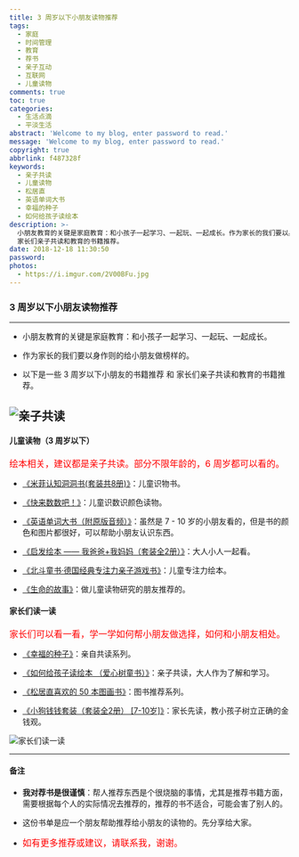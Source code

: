 ```yaml
---
title: 3 周岁以下小朋友读物推荐
tags:
  - 家庭
  - 时间管理
  - 教育
  - 荐书
  - 亲子互动
  - 互联网
  - 儿童读物
comments: true
toc: true
categories:
  - 生活点滴
  - 平淡生活
abstract: 'Welcome to my blog, enter password to read.'
message: 'Welcome to my blog, enter password to read.'
copyright: true
abbrlink: f487328f
keywords:
  - 亲子共读
  - 儿童读物
  - 松居直
  - 英语单词大书
  - 幸福的种子
  - 如何给孩子读绘本
description: >-
  小朋友教育的关键是家庭教育：和小孩子一起学习、一起玩、一起成长。作为家长的我们要以身作则的给小朋友做榜样的。以下是一些 3 周岁以下小朋友的书籍推荐 和
  家长们亲子共读和教育的书籍推荐。
date: 2018-12-18 11:30:50
password:
photos:
  - https://i.imgur.com/2V00BFu.jpg
---
```

<script type="text/javascript" src="/js/src/bai.js"></script>

### 3 周岁以下小朋友读物推荐

---
* 小朋友教育的关键是家庭教育：和小孩子一起学习、一起玩、一起成长。

* 作为家长的我们要以身作则的给小朋友做榜样的。

* 以下是一些 3 周岁以下小朋友的书籍推荐 和 家长们亲子共读和教育的书籍推荐。

![亲子共读](https://i.imgur.com/IlpPUEe.jpg)
---

#### 儿童读物（3 周岁以下）
<font color=red size=3.0>绘本相关，建议都是亲子共读。部分不限年龄的，6 周岁都可以看的。</font>

* [《米菲认知洞洞书(套装共8册)》](https://item.jd.com/11710657.html)：儿童识物书。

* [《快来数数吧！》](https://item.jd.com/12088332.html)：儿童识数识颜色读物。

* [《英语单词大书（附原版音频）》](https://item.jd.com/12081245.html)：虽然是 7 - 10 岁的小朋友看的，但是书的颜色和图片都很好，可以帮助小朋友认识东西。

* [《启发绘本 —— 我爸爸+我妈妈（套装全2册）》](https://item.jd.com/11480060.html)：大人小人一起看。

* [《北斗童书·德国经典专注力亲子游戏书》](https://item.jd.com/11977623.html)：儿童专注力绘本。

* [《生命的故事》](https://item.jd.com/14894125938.html)：做儿童读物研究的朋友推荐的。


#### 家长们读一读
<font color=red size=3.0> 家长们可以看一看，学一学如何帮小朋友做选择，如何和小朋友相处。</font>

* [《幸福的种子》](https://item.jd.com/11314061.html)：亲自共读系列。

* [《如何给孩子读绘本 （爱心树童书）》](https://item.jd.com/12183592.html)：亲子共读，大人作为了解和学习。

* [《松居直喜欢的 50 本图画书》](https://item.jd.com/27391918652.html)：图书推荐系列。

* [《小狗钱钱套装（套装全2册） [7-10岁]》](https://item.jd.com/12345927.html)：家长先读，教小孩子树立正确的金钱观。

![家长们读一读](https://i.imgur.com/6OKPb4P.jpg)

---
#### 备注
*  **我对荐书是很谨慎**：帮人推荐东西是个很烧脑的事情，尤其是推荐书籍方面，需要根据每个人的实际情况去推荐的，推荐的书不适合，可能会害了别人的。

*  这份书单是应一个朋友帮助推荐给小朋友的读物的。先分享给大家。

*  <font color=red size=3.0> 如有更多推荐或建议，请联系我，谢谢。</font>
